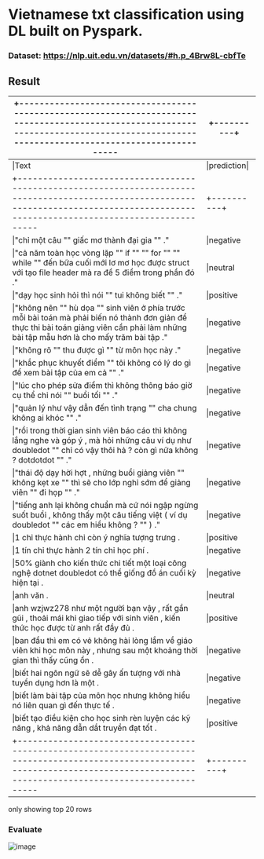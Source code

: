 # Vietnamese txt classification using DL built on Pyspark.
### Dataset: https://nlp.uit.edu.vn/datasets/#h.p_4Brw8L-cbfTe

## Result
| +----------------------------------------------------------------------------------------------------------------------------------------------------------------------------------------  | +----------+   |
|--------------------------------------------------------------------------------------------------------------------------------------------------------------------------------------------|----------------|
| \|Text                                                                                                                                                                                     | \|prediction\| |
| +----------------------------------------------------------------------------------------------------------------------------------------------------------------------------------------  | +----------+   |
| \|"chỉ một câu "" giấc mơ thành đại gia "" ."                                                                                                                                              | \|negative     |
| \|"cả năm toàn học vòng lặp "" if "" "" for "" "" while "" đến bữa cuối mới lơ mơ học được struct với tạo file header mà ra đề 5 điểm trong phần đó ."                                     | \|neutral      |
| \|"dạy học sinh hỏi thì nói "" tui không biết "" ."                                                                                                                                        | \|positive     |
| \|"không nên "" hù dọa "" sinh viên ở phía trước mỗi bài toán mà phải biến nó thành đơn giản để thực thi bài toán giảng viên cần phải làm những bài tập mẫu hơn là cho mấy trăm bài tập ." | \|negative     |
| \|"không rõ "" thu được gì "" từ môn học này ."                                                                                                                                            | \|negative     |
| \|"khắc phục khuyết điểm "" tôi không có lý do gì để xem bài tập của em cả "" ."                                                                                                           | \|negative     |
| \|"lúc cho phép sửa điểm thì không thông báo giờ cụ thể chỉ nói "" buổi tối "" ."                                                                                                          | \|negative     |
| \|"quản lý như vậy dẫn đến tình trạng "" cha chung không ai khóc "" ."                                                                                                                     | \|negative     |
| \|"rồi trong thời gian sinh viên báo cáo thì không lắng nghe và góp ý , mà hỏi những câu ví dụ như doubledot "" chỉ có vậy thôi hả ? còn gì nữa không ? dotdotdot "" ."                    | \|negative     |
| \|"thái độ dạy hời hợt , những buổi giảng viên "" không kẹt xe "" thì sẽ cho lớp nghỉ sớm để giảng viên "" đi họp "" ."                                                                    | \|negative     |
| \|"tiếng anh lại không chuẩn mà cứ nói ngập ngừng suốt buổi , không thấy một câu tiếng việt ( ví dụ doubledot "" các em hiểu không ? "" ) ."                                               | \|negative     |
| \|1 chỉ thực hành chỉ còn ý nghĩa tượng trưng .                                                                                                                                            | \|positive     |
| \|1 tín chỉ thực hành 2 tín chỉ học phí .                                                                                                                                                  | \|negative     |
| \|50% giành cho kiến thức chi tiết một loại công nghệ dotnet doubledot có thể giống đồ án cuối kỳ hiện tại .                                                                               | \|negative     |
| \|anh văn .                                                                                                                                                                                | \|neutral      |
| \|anh wzjwz278 như một người bạn vậy , rất gần gũi , thoải mái khi giao tiếp với sinh viên , kiến thức học được từ anh rất đầy đủ .                                                        | \|positive     |
| \|ban đầu thì em có vẻ không hài lòng lắm về giáo viên khi học môn này , nhưng sau một khoảng thời gian thì thấy cũng ổn .                                                                 | \|negative     |
| \|biết hai ngôn ngữ sẽ dễ gây ấn tượng với nhà tuyển dụng hơn là một .                                                                                                                     | \|negative     |
| \|biết làm bài tập của môn học nhưng không hiểu nó liên quan gì đến thực tế .                                                                                                              | \|negative     |
| \|biết tạo điều kiện cho học sinh rèn luyện các kỹ năng , khả năng dẫn dắt truyền đạt tốt .                                                                                                | \|positive     |
| +----------------------------------------------------------------------------------------------------------------------------------------------------------------------------------------  | +----------+   |
only showing top 20 rows                 
### Evaluate
![image](https://github.com/huuquangg/Vietnamese-Students-Feedbacks-Classification-DistributedDL-Spark/assets/98322281/755abe12-057f-4cda-9b05-c2f6f61790f9)

